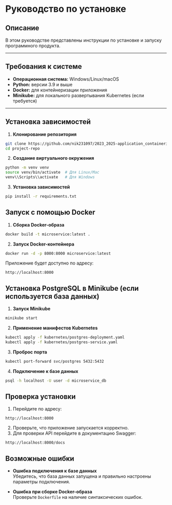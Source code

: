 # Руководство по установке

## Описание
В этом руководстве представлены инструкции по установке и запуску программного продукта.

---

## Требования к системе

- **Операционная система:** Windows/Linux/macOS  
- **Python:** версии 3.9 и выше  
- **Docker:** для контейнеризации приложения  
- **Minikube:** для локального развертывания Kubernetes (если требуется)

---

## Установка зависимостей

1. **Клонирование репозитория**
```bash
git clone https://github.com/nik231097/2023_2025-application_containerization_and_orchestration-k4112_Solodovnikov.git
cd project-repo
```

2. **Создание виртуального окружения**
```bash
python -m venv venv
source venv/bin/activate  # Для Linux/Mac
venv\\Scripts\\activate   # Для Windows
```

3. **Установка зависимостей**
```bash
pip install -r requirements.txt
```


## Запуск с помощью Docker

1. **Сборка Docker-образа**
```bash
docker build -t microservice:latest .
```

2. **Запуск Docker-контейнера**
```bash
docker run -d -p 8000:8000 microservice:latest
```

Приложение будет доступно по адресу:
```
http://localhost:8000
```


## Установка PostgreSQL в Minikube (если используется база данных)

1. **Запуск Minikube**
```bash
minikube start
```

2. **Применение манифестов Kubernetes**
```bash
kubectl apply -f kubernetes/postgres-deployment.yaml
kubectl apply -f kubernetes/postgres-service.yaml
```

3. **Проброс порта**
```bash
kubectl port-forward svc/postgres 5432:5432
```

4. **Подключение к базе данных**
```bash
psql -h localhost -U user -d microservice_db
```



## Проверка установки

1. Перейдите по адресу:
```
http://localhost:8000
```

2. Проверьте, что приложение запускается корректно.  
3. Для проверки API перейдите в документацию Swagger:
```
http://localhost:8000/docs
```


## Возможные ошибки

- **Ошибка подключения к базе данных**  
  Убедитесь, что база данных запущена и правильно настроены параметры подключения.

- **Ошибка при сборке Docker-образа**  
  Проверьте `Dockerfile` на наличие синтаксических ошибок.
